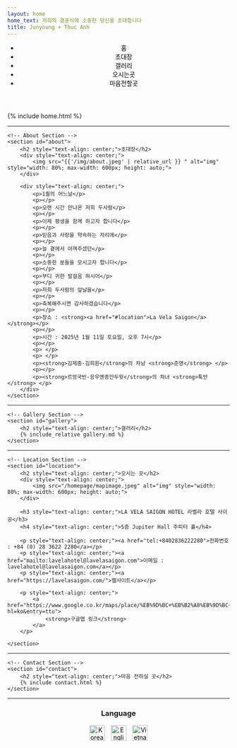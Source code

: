 ```yaml
---
layout: home
home_text: 저희의 결혼식에 소중한 당신을 초대합니다
title: Junyoung + Thuc Anh
---
```


<!-- Sticky Header with Navigation Links -->
<header class="sticky-header">
    <nav>
        <ul>
            <li><a href="#home">홈</a></li>
            <li><a href="#about">초대장</a></li>
            <li><a href="#gallery">갤러리</a></li>
            <li><a href="#location">오시는곳</a></li>
            <li><a href="#contact">마음전할곳</a></li>
        </ul>
    </nav>
</header>

<div class="container">
    <!-- Home Section -->
    <section id="home">
        {% include home.html %}
    </section>

  <hr>

    <!-- About Section -->
    <section id="about">
        <h2 style="text-align: center;">초대장</h2>
        <div style="text-align: center;">
            <img src="{{'/img/about.jpeg' | relative_url }} " alt="img" style="width: 80%; max-width: 600px; height: auto;">
        </div>

        <div style="text-align: center;">
            <p>1월의 어느날</p>
            <p></p>
            <p>오랜 시간 만나온 저희 두사람</p>
            <p></p>
            <p>이제 평생을 함께 하고자 합니다</p>
            <p></p>
            <p>믿음과 사랑을 약속하는 자리에</p>
            <p></p>
            <p>늘 곁에서 아껴주셨던</p>
            <p></p>
            <p>소중한 분들을 모시고자 합니다</p>
            <p></p>
            <p>부디 귀한 발걸음 하시어</p>
            <p></p>
            <p>저희 두사람의 앞날을</p>
            <p></p>
            <p>축복해주시면 감사하겠습니다</p>
            <p></p>
            <p>장소 : <strong><a href="#location">La Vela Saigon</a></strong></p>
            <p></p>
            <p>시간 : 2025년 1월 11일 토요일, 오후 7시</p>
            <p></p>
            <p> </p>
            <p> </p>
            <p><strong>김제중·김희원</strong>의 차남 <strong>준영</strong> </p>
            <p></p>
            <p><strong>르엉국빈·응우옌종안두윗</strong>의 차녀 <strong>툭안</strong> </p>
        </div>
    </section>

  <hr>

    <!-- Gallery Section -->
    <section id="gallery">
        <h2 style="text-align: center;">갤러리</h2>
        {% include_relative gallery.md %}
    </section>

  <hr>

    <!-- Location Section -->
    <section id="location">
        <h2 style="text-align: center;">오시는 곳</h2>
        <div style="text-align: center;">
            <img src="/homepage/mapimage.jpeg" alt="img" style="width: 80%; max-width: 600px; height: auto;">
        </div>

        <h3 style="text-align: center;">LA VELA SAIGON HOTEL 라벨라 호텔 사이공</h3>
        <h4 style="text-align: center;">5층 Jupiter Hall 주피터 홀</h4>

        <p style="text-align: center;"><a href="tel:+8402836222280">전화번호 : +84 (0) 28 3622 2280</a></p>
        <p style="text-align: center;"><a href="mailto:lavelahotel@lavelasaigon.com">이메일 : lavelahotel@lavelasaigon.com</a></p>
        <p style="text-align: center;"><a href="https://lavelasaigon.com/">웹사이트</a></p>

        <p style="text-align: center;">
            <a href="https://www.google.co.kr/maps/place/%EB%9D%BC+%EB%B2%A8%EB%9D%BC+%EC%82%AC%EC%9D%B4%EA%B3%B5+%ED%98%B8%ED%85%94/@10.7886761,106.6828959,17z/data=!3m1!4b1!4m9!3m8!1s0x31752f2d1f5cd9e7:0xd2284b6940329fcf!5m2!4m1!1i2!8m2!3d10.7886708!4d106.6854708!16s%2Fg%2F11h9kpyf0z?hl=ko&entry=ttu">
                <strong>구글맵 링크</strong>
            </a>
        </p>

    </section>

  <hr>

    <!-- Contact Section -->
    <section id="contact">
        <h2 style="text-align: center;">마음 전하실 곳</h2>
        {% include contact.html %}   
    </section>


   <hr>
<!-- Add this after the last <hr> -->
<section id="language-selection">
    <h3 style="text-align: center;">Language</h3>
    <div style="text-align: center;">
        <a href="https://jytaweddinginvitation.github.io/homepagekr/">
            <img src="/homepage/img/kr.JPG" alt="Korean Language" style="width: 35px; height: 35px; margin-right: 10px;">
        </a>
        <a href="https://jytaweddinginvitation.github.io/homepage/">
            <img src="/homepage/img/eng.JPG" alt="English Language" style="width: 35px; height: 35px; margin-right: 10px;">
        </a>
        <a href="https://jytaweddinginvitation.github.io/homepagevn/">
            <img src="/homepage/img/vn.JPG" alt="Vietnamese Language" style="width: 35px; height: 35px;">
        </a>
    </div>
</section>
   
</div>

<!-- Additional Styling -->
<style>
    /* Center-align section titles */
    section h2 {
        text-align: center;
    }

    /* Change hyperlink color to black */
    a {
        color: black;
        text-decoration: none; /* Optional: Remove underline */
    }

    a:hover {
        text-decoration: underline; /* Optional: Add underline on hover */
    }
</style>

